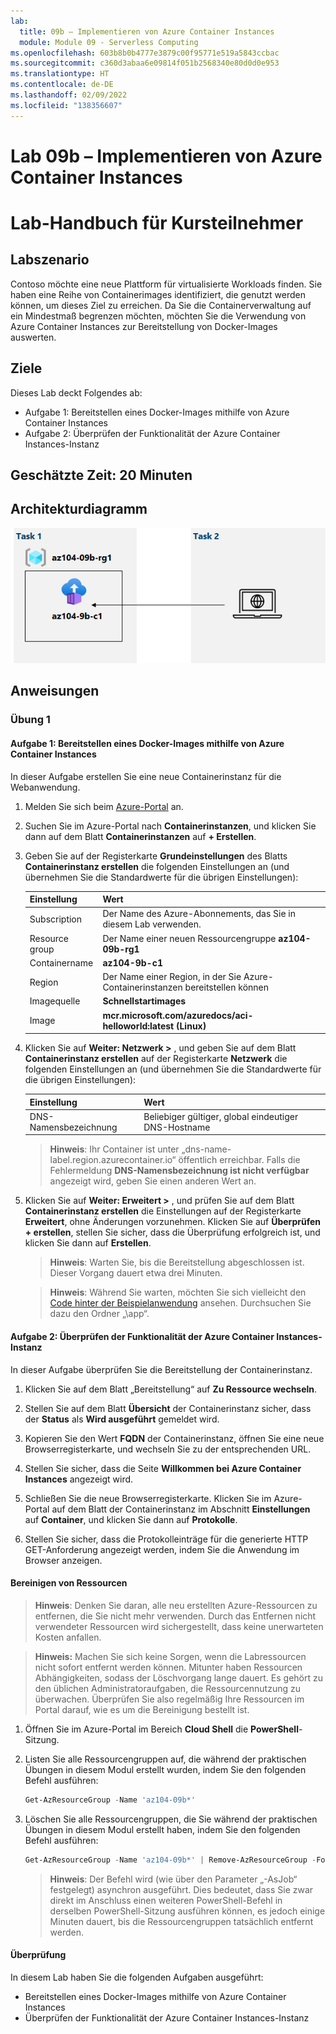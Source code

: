 ```yaml
---
lab:
  title: 09b – Implementieren von Azure Container Instances
  module: Module 09 - Serverless Computing
ms.openlocfilehash: 603b8b0b4777e3879c00f95771e519a5843ccbac
ms.sourcegitcommit: c360d3abaa6e09814f051b2568340e80d0d0e953
ms.translationtype: HT
ms.contentlocale: de-DE
ms.lasthandoff: 02/09/2022
ms.locfileid: "138356607"
---
```

# <a name="lab-09b---implement-azure-container-instances"></a>Lab 09b – Implementieren von Azure Container Instances
# <a name="student-lab-manual"></a>Lab-Handbuch für Kursteilnehmer

## <a name="lab-scenario"></a>Labszenario

Contoso möchte eine neue Plattform für virtualisierte Workloads finden. Sie haben eine Reihe von Containerimages identifiziert, die genutzt werden können, um dieses Ziel zu erreichen. Da Sie die Containerverwaltung auf ein Mindestmaß begrenzen möchten, möchten Sie die Verwendung von Azure Container Instances zur Bereitstellung von Docker-Images auswerten.

## <a name="objectives"></a>Ziele

Dieses Lab deckt Folgendes ab:

- Aufgabe 1: Bereitstellen eines Docker-Images mithilfe von Azure Container Instances
- Aufgabe 2: Überprüfen der Funktionalität der Azure Container Instances-Instanz

## <a name="estimated-timing-20-minutes"></a>Geschätzte Zeit: 20 Minuten

## <a name="architecture-diagram"></a>Architekturdiagramm

![image](../media/lab09b.png)

## <a name="instructions"></a>Anweisungen

### <a name="exercise-1"></a>Übung 1

#### <a name="task-1-deploy-a-docker-image-by-using-the-azure-container-instance"></a>Aufgabe 1: Bereitstellen eines Docker-Images mithilfe von Azure Container Instances

In dieser Aufgabe erstellen Sie eine neue Containerinstanz für die Webanwendung.

1. Melden Sie sich beim [Azure-Portal](https://portal.azure.com) an.

1. Suchen Sie im Azure-Portal nach **Containerinstanzen**, und klicken Sie dann auf dem Blatt **Containerinstanzen** auf **+ Erstellen**.

1. Geben Sie auf der Registerkarte **Grundeinstellungen** des Blatts **Containerinstanz erstellen** die folgenden Einstellungen an (und übernehmen Sie die Standardwerte für die übrigen Einstellungen):

    | Einstellung | Wert |
    | ---- | ---- |
    | Subscription | Der Name des Azure-Abonnements, das Sie in diesem Lab verwenden. |
    | Resource group | Der Name einer neuen Ressourcengruppe **az104-09b-rg1** |
    | Containername | **az104-9b-c1** |
    | Region | Der Name einer Region, in der Sie Azure-Containerinstanzen bereitstellen können |
    | Imagequelle | **Schnellstartimages** |
    | Image | **mcr.microsoft.com/azuredocs/aci-helloworld:latest (Linux)** |

1. Klicken Sie auf **Weiter: Netzwerk >** , und geben Sie auf dem Blatt **Containerinstanz erstellen** auf der Registerkarte **Netzwerk** die folgenden Einstellungen an (und übernehmen Sie die Standardwerte für die übrigen Einstellungen):

    | Einstellung | Wert |
    | --- | --- |
    | DNS-Namensbezeichnung | Beliebiger gültiger, global eindeutiger DNS-Hostname |

    >**Hinweis**: Ihr Container ist unter „dns-name-label.region.azurecontainer.io“ öffentlich erreichbar. Falls die Fehlermeldung **DNS-Namensbezeichnung ist nicht verfügbar** angezeigt wird, geben Sie einen anderen Wert an.

1. Klicken Sie auf **Weiter: Erweitert >** , und prüfen Sie auf dem Blatt **Containerinstanz erstellen** die Einstellungen auf der Registerkarte **Erweitert**, ohne Änderungen vorzunehmen. Klicken Sie auf **Überprüfen + erstellen**, stellen Sie sicher, dass die Überprüfung erfolgreich ist, und klicken Sie dann auf **Erstellen**.

    >**Hinweis**: Warten Sie, bis die Bereitstellung abgeschlossen ist. Dieser Vorgang dauert etwa drei Minuten.

    >**Hinweis**: Während Sie warten, möchten Sie sich vielleicht den [Code hinter der Beispielanwendung](https://github.com/Azure-Samples/aci-helloworld) ansehen. Durchsuchen Sie dazu den Ordner „\\app“.

#### <a name="task-2-review-the-functionality-of-the-azure-container-instance"></a>Aufgabe 2: Überprüfen der Funktionalität der Azure Container Instances-Instanz

In dieser Aufgabe überprüfen Sie die Bereitstellung der Containerinstanz.

1. Klicken Sie auf dem Blatt „Bereitstellung“ auf **Zu Ressource wechseln**.

1. Stellen Sie auf dem Blatt **Übersicht** der Containerinstanz sicher, dass der **Status** als **Wird ausgeführt** gemeldet wird.

1. Kopieren Sie den Wert **FQDN** der Containerinstanz, öffnen Sie eine neue Browserregisterkarte, und wechseln Sie zu der entsprechenden URL.

1. Stellen Sie sicher, dass die Seite **Willkommen bei Azure Container Instances** angezeigt wird.

1. Schließen Sie die neue Browserregisterkarte. Klicken Sie im Azure-Portal auf dem Blatt der Containerinstanz im Abschnitt **Einstellungen** auf **Container**, und klicken Sie dann auf **Protokolle**.

1. Stellen Sie sicher, dass die Protokolleinträge für die generierte HTTP GET-Anforderung angezeigt werden, indem Sie die Anwendung im Browser anzeigen.

#### <a name="clean-up-resources"></a>Bereinigen von Ressourcen

>**Hinweis**: Denken Sie daran, alle neu erstellten Azure-Ressourcen zu entfernen, die Sie nicht mehr verwenden. Durch das Entfernen nicht verwendeter Ressourcen wird sichergestellt, dass keine unerwarteten Kosten anfallen.

>**Hinweis:**  Machen Sie sich keine Sorgen, wenn die Labressourcen nicht sofort entfernt werden können. Mitunter haben Ressourcen Abhängigkeiten, sodass der Löschvorgang lange dauert. Es gehört zu den üblichen Administratoraufgaben, die Ressourcennutzung zu überwachen. Überprüfen Sie also regelmäßig Ihre Ressourcen im Portal darauf, wie es um die Bereinigung bestellt ist. 

1. Öffnen Sie im Azure-Portal im Bereich **Cloud Shell** die **PowerShell**-Sitzung.

1. Listen Sie alle Ressourcengruppen auf, die während der praktischen Übungen in diesem Modul erstellt wurden, indem Sie den folgenden Befehl ausführen:

   ```powershell
   Get-AzResourceGroup -Name 'az104-09b*'
   ```

1. Löschen Sie alle Ressourcengruppen, die Sie während der praktischen Übungen in diesem Modul erstellt haben, indem Sie den folgenden Befehl ausführen:

   ```powershell
   Get-AzResourceGroup -Name 'az104-09b*' | Remove-AzResourceGroup -Force -AsJob
   ```

    >**Hinweis**: Der Befehl wird (wie über den Parameter „-AsJob“ festgelegt) asynchron ausgeführt. Dies bedeutet, dass Sie zwar direkt im Anschluss einen weiteren PowerShell-Befehl in derselben PowerShell-Sitzung ausführen können, es jedoch einige Minuten dauert, bis die Ressourcengruppen tatsächlich entfernt werden.

#### <a name="review"></a>Überprüfung

In diesem Lab haben Sie die folgenden Aufgaben ausgeführt:

- Bereitstellen eines Docker-Images mithilfe von Azure Container Instances
- Überprüfen der Funktionalität der Azure Container Instances-Instanz
